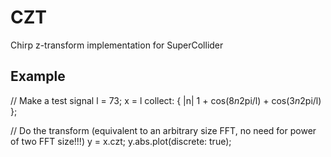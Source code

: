 # CZT
Chirp z-transform implementation for SuperCollider

## Example

// Make a test signal
l = 73;
x = l collect: { |n| 1 + cos(8*n*2pi/l) + cos(3*n*2pi/l) };

// Do the transform (equivalent to an arbitrary size FFT, no need for power of two FFT size!!!)
y = x.czt;
y.abs.plot(discrete: true);
